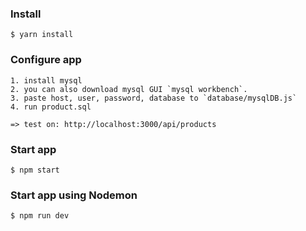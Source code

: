 ### Install

    $ yarn install

### Configure app

    1. install mysql
    2. you can also download mysql GUI `mysql workbench`.
    3. paste host, user, password, database to `database/mysqlDB.js`
    4. run product.sql

    => test on: http://localhost:3000/api/products

### Start app

    $ npm start

### Start app using Nodemon

    $ npm run dev
